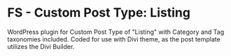 FS - Custom Post Type: Listing
==================

WordPress plugin for Custom Post Type of "Listing" with Category and Tag taxonomies included. Coded for use with Divi theme, as the post template utilizes the Divi Builder.
